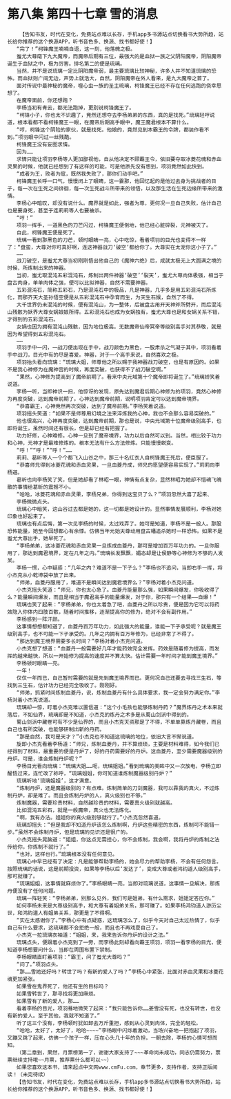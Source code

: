 # 第八集 第四十七章 雪的消息
        【告知书友，时代在变化，免费站点难以长存，手机app多书源站点切换看书大势所趋，站长给你推荐的这个换源APP，听书音色多、换源、找书都好使！】
       “完了！”柯锋魔王喃喃自语，这一刻，他落魄之极。
       蚩尤大尊麾下九大魔帝，而魔帝后期有三位，最强大的是血狱一族之父阴阳魔帝，阴阳魔帝诞生于血狱之中，极为厉害。排名第二的便是琉璃。
       当然，并不是说琉璃一定比阴阳魔帝弱，最主要琉璃比较神秘，许多人并不知道琉璃的恐怖。而血狱则广阔无边，声势上就浩大，自然，阴阳魔帝在外人看来，是九大魔帝之首了。
       面对传说中最神秘的魔帝，噬心虫一族的圣主琉璃，柯锋魔王已经不存在任何逃跑的侥幸思想了。
       在魔帝面前，你还想跑？
       李杨当初有青云，都无法跑掉，更别说柯锋魔王了。
       “柯锋小子，你也太不识趣了，竟然还想夺去李杨弟弟的东西，真的是找死。”琉璃轻哼说道，根本看都不看柯锋魔王一眼，在魔帝后期高手眼中，魔王魔君根本不算什么。
       “哼，柯锋这个阴险的家伙，就是找死。他娘的，竟然见到本霸王的令牌，都装作看不到。”项羽眼中闪过一丝残酷。
       柯锋魔王没有妄图求情。
       因为……
       求情只能让项羽李杨等人更加鄙视他，自从他决定不顾霸王令，依旧要夺取冰菱花魂和赤血灵果的时候，他就已经想到了有这样的可能，可是他原先没有想到，项羽竟然如此快到。
       “成者为王，败者为寇，既然我失败了，那你们动手吧。”
       柯锋魔王长呼一口气，慢慢闭上了眼睛，这一霎那，他回忆起的是他过去身为挑战者的日子，每一次在生死之间徘徊，每一次生死战斗所带来的领悟，以及那生活在生死边缘所带来的激情。
       李杨心中暗叹，却没有说什么。魔界就是如此，强者为尊，更何况一旦自己失败，估计自己也是要身死，甚至于连莉莉等人也要被杀。
       “哼！”
       项羽一挥手，一道黑色的刀芒闪过，柯锋魔王便倒地，他已经心脏碎裂，元神被灭了。
       自此，柯锋魔王便是死了。
       琉璃一看到那黑色的刀芒，顿时眼睛一亮，心中吃惊，看着项羽的目光也变得不一样了：“盘蛮，大尊对你可真好啊，连这神器战刀‘破空’都给你了。大尊实在太宠你这小子了。”
       ……
       战刀破空，是蚩尤大尊当初刚刚悟出他自己的《魔神六绝》后，成就太极无上大圆满之境的时候，所炼制出来的神器。
       当初，蚩尤取混沌五彩混沌石，炼制出两件神器‘破空’‘裂天’，蚩尤大尊肉体极强，相当于盘古肉身，单单肉体之强，便可以比拟神器，自然不需要神器。
       五彩混沌石，简称五彩石，乃是混沌石中的极品，凡是神器，几乎多是用五彩混沌石所炼化，而那齐天大圣孙悟空便是从五彩混沌石中孕育而生，为天生石猴，自然了不得。
       大千世界仍未混沌的时候，便有混沌山，为一整体，后被盘古用开天神斧所劈开，而后混沌山残骸为妖界大尊女娲娘娘所得。五彩混沌石也成为女娲独有，蚩尤大尊也是和女娲关系不错，才得到的五彩混沌石。
       女娲也因为拥有混沌山残骸，因为地位极高。无数魔帝仙帝冥帝等级别高手对其恭敬，就是因为希望得到五彩混沌石。
       ……
       项羽手中一闪，一战刀便出现在手中，战刀颜色为黑色，一股肃杀之气凝于其中，项羽看着手中战刀，目光中有的尽是喜爱。神器，对于一个高手来说，自然喜欢之极。
       项羽抬头看向琉璃：“琉璃大姐，师尊他之所以赐于我神器战刀破空，也是有原因的。如果不是我心神修为在魔神宫的时候，再度突破，也获得不了战刀破空啊。”
       “果然，心神修为提高到了魔帝前期了。看来中央元域第十个魔帝即将诞生了。”琉璃娇笑着说道。
       李杨一听，当即神识一扫，他惊讶的发现，原先达到魔君后期心神修为的项羽，竟然心神修为再度突破，达到魔帝前期了。心神达到魔帝前期，说明项羽肯定可以达到魔帝境界。
       “恭喜霸王，心神竟然再次突破，达到了魔帝前期。”李杨笑着说道。
       项羽摇头笑道：“如果不是师尊用幻境之法来淬炼我的心神，我也不会那么容易突破的。”
       他也很高兴，心神再度突破，达到魔帝前期，那也是说，中央元域第十位魔帝级别高手，也即将诞生，虽然时间还有很长，但是却已经有把握了。
       功力好修，心神难修。心神一旦到了魔帝境界，功力以后自然可以到。当然，相比较于功力和心神，元神才是最难修炼的。根本无法有什么方法修炼。只能慢慢蜕变。
       “呼！”“呼！”“呼！”……
       莉莉、葛昕等人一个个都飞入山谷之中，那三十名红衣人自柯锋魔王死后，便臣服了。
       “恭喜师兄得到冰菱花魂和赤血灵果，一旦血菱丹成，师兄的愿望便容易实现了。”莉莉向李杨道。
       葛昕也向李杨笑了笑，但是她却看了林昭一眼，神情有点复杂，显然林昭为她却不惜魂飞魄散的事情给葛昕的震撼不小。
       “哈哈，冰菱花魂和赤血灵果，李杨兄弟，你得到这宝贝了么？”项羽忽然大喜了起来、
       李杨微微点头。
       琉璃心中暗笑，这山谷过去都是她的，这一切都是她设计的。显然事情发展顺利，李杨对她印象也好起来了。
       琉璃也有点后悔，第一次见李杨的时候，太过戏弄了。她可是知道，李杨不是一般人。那股恐怖能量，她至今回想都心有余悸。仿佛当年元始天尊动用盘古幡追杀她时一样恐怖。如果不是蚩尤大尊出手，她早死了。
       “李杨弟弟，这冰菱花魂和赤血灵果一旦炼成血菱丹，那可是增加百万年功力的。一旦你服用了，那达到魔君境界，定在几年之内。”琉璃长发飘飘，媚态却是让侯静等心神修为不够的人发呆。
       李杨一愣，心中疑惑：“几年之内？难道不是一下子么？”李杨也不追问，当即右手一挥，将小杰克从小乾坤袋中放了出来。
       “师弟，血菱丹服用了，难道不是瞬间达到魔君境界么？”李杨对着小杰克问道。
       小杰克摇头笑道：“师兄，你也太心急了。血菱丹能量那么强，如果瞬间爆发，你吸收得了么？能量瞬间爆发，而且是相当于魔君高手的能量爆发，对于你，那只有一个结果——自爆！”
       琉璃也笑了起来：“李杨弟弟，你也太着急了吧，血菱丹之所以珍贵，便是因为它可以将药效隐入你体内四肢百骸，随着时间推移，逐渐提高你的修为，绝对不会有副作用。”
       李杨感到一阵汗颜。
       这事情想想都知道了，血菱丹百万年功力，如此强大的能量，谁能一下子承受呢？就是魔王级别高手，也不可能一下子承受的。几年之内拥有百万年修为，已经非常了不得了。
       “那达到魔王境界需要多长时间？”李杨对着小杰克问道。
       小杰克想了想道：“血菱丹一般需要好几年才能药效完全发挥。药效是随着修为提高，而发挥的越来越快，所以一开始修为提高的速度并不算太快。估计需要一年时间才能到魔王境界。”
       李杨顿时眼睛一亮。
       一年！
       仅仅一年而已，自己暂时需要的就是先到魔王境界而已。更何况自己还要去寻找三生石，等找到三生石，估计功力已经完全吸收了。刚刚好。
       “师弟，抓紧时间炼制血菱丹，说，炼制血菱丹有什么具体要求，我一定会努力满足你。”李杨对着小杰克说道。
       琉璃却一惊，盯着小杰克难以置信道：“这个小毛孩也能够炼制丹药？”魔界炼丹之术本来就落后，不如仙界，琉璃却是不知道，小杰克的炼丹之术多是从蜀山剑派中得到的。
       蜀山剑派中藏卷可有不少是仙界的，而且小杰克天资那是了不得，不单单靠炼丹藏卷，而且自己也有所突破，也能够研制出新的丹药。
       “那是自然，我可是天才？”小杰克也不知道这琉璃的地位，依旧大言不惭说道。
       旋即小杰克看着李杨道：“师兄，炼制血菱丹，并不算烦琐，主要是材料难得，如今我们已经得到了材料，最重要的便是丹炉了，好的丹药需要好的丹炉。这血菱丹，至少需要魔器级别的丹炉。可是，谁会炼制丹炉呢？”
       李杨目光看向琉璃：“琉璃大姐……呃，琉璃姐姐。”看到琉璃的美眸中又一次放电，李杨立即醒悟过来，连忙改了称呼，“琉璃姐姐，你可知道谁炼制魔器级别丹炉？”
       琉璃听地‘琉璃姐姐’，这才满意。
       “炼制丹炉，还是魔器级别的？有点难。炼制简单的刀剑魔器，我可以靠我的真火，不过炼制丹炉，却是难了。而且会炼制丹炉的人，真火级别也不够。”
       炼制魔器，需要珍贵材料，自然越珍贵的材料，需要真火级别就越高。
       比如混沌五彩石，就是一般魔帝，真火也无法炼化。
       “啊，我有办法。姐姐你的真火级别够就行了。”小杰克忽然喜道。
       琉璃却摇头：“但是我却不知道丹炉该怎么炼制啊，丹炉这些精密的东西，炼制可不能错一步。”虽然不会炼制丹炉，但是琉璃的见识还是很广的。
       小杰克摇头晃脑道：“姐姐，你这点无需担心，你不会炼制，我会啊，我将丹炉的炼制之法传给你，你炼制不就行了。”
       “也对，这样也行。”琉璃根本没有任何意见。
       琉璃心中早已经有了决定：凡是能够帮助李杨的，她会尽力的帮助李杨，不会有任何怨言。按照琉璃的话说，这是前期投资，如果等李杨以后‘发达了’，变成大尊或者鸿钧道人级别高手，那可就赚了。
       “琉璃姐姐，这事情就麻烦你了。”李杨眼睛一亮，当即对琉璃说道，这事情一旦解决，那炼丹便没有了任何问题。
       琉璃一阵轻笑：“李杨弟弟，别那么见外，我们可是姐弟，有什么需求，姐姐定答应你。”
       如何李杨未来是大尊级别高手，和大尊有着姐弟关系，那可赚了。如果李杨鸿钧道人游历尘世，和鸿钧道人有姐弟关系，那更是了不得啊。
       “实在太感谢你了。”李杨心中有点疑惑，这琉璃怎么了，似乎今天对自己太过热情了，似乎自己有什么要求，这琉璃都不会拒绝一般，而且也不再戏耍自己了。
       小杰克一拉琉璃衣袖道：“姐姐，来，我来告诉你丹炉的设计之法。”
       琉璃点头，便跟着小杰克到了一旁，而李杨此刻却看向霸王项羽，项羽一看李杨的目光，便知道李杨想要问什么，当即在周围布置下禁制。
       李杨眼睛直盯着项羽：“霸王，问了蚩尤大尊吗？”
       “问了。”项羽点头。
       “那……雪她还好吗？转世了吗？有新的爱人了吗？”李杨心中紧张，比面对赤血灵果和冰菱花魂更加紧张。
       如果雪在鬼界死了，他还有生的目标吗？
       如果雪转世了，那寻找将更加麻烦。
       如果雪有了新的爱人，那……
       看着李杨的目光，项羽蓦地微笑了起来：“我只能告诉你……姜雪没有死，也没有转世，也没有新的爱人。至于其他，我就不知道了。”
       听了这三个没有，李杨顿时犹如卸去万斤重担，感到从心灵到肉体，完全的轻松。
       “哈哈，太好了，太好了，哈哈~~~~”李杨眼中闪烁着激动，当场兴奋地一把抱起了项羽，又蹦又跳了起来，仿佛一个孩子一样，压在心头几十年的负担，一朝去除，李杨的心情可想而知。
       （第二章到，果然，月票榜第一了，谢谢大家支持了~~~革命尚未成功，同志仍需努力，票票继续支持哦~~月票，推荐票什么都可以~~）
       如果您喜欢这本书，请来起点中文网www.cmFu.com，章节更多，支持作者，支持正版阅读！（未完待续）
       【告知书友，时代在变化，免费站点难以长存，手机app多书源站点切换看书大势所趋，站长给你推荐的这个换源APP，听书音色多、换源、找书都好使！】